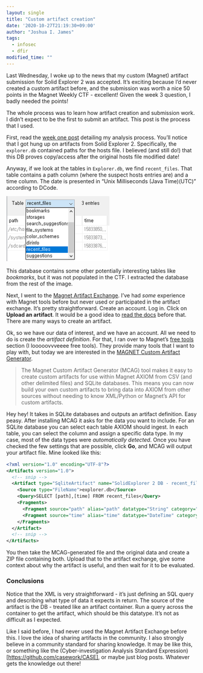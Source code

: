 ```yaml
---
layout: single
title: "Custom artifact creation"
date: '2020-10-27T21:19:30+09:00'
author: "Joshua I. James"
tags:
  - infosec
  - dfir
modified_time: ""
---
```


Last Wednesday, I woke up to the news that my custom (Magnet) artifact submission for Solid Explorer 2 was accepted. It’s exciting because I’d never created a custom artifact before, and the submission was worth a nice 50 points in the Magnet Weekly CTF - excellent! Given the week 3 question, I badly needed the points!

The whole process was to learn how artifact creation and submission work. I didn’t expect to be the first to submit an artifact. This post is the process that I used.

First, read the [week one post](https://dfir.science/2020/10/Magnet-CTF-Week-1-Timestamps-of-doom.html) detailing my analysis process. You’ll notice that I got hung up on artifacts from Solid Explorer 2. Specifically, the ```explorer.db``` contained paths for the hosts file. I believed (and still do!) that this DB proves copy/access after the original hosts file modified date!

Anyway, if we look at the tables in ```Explorer.db```, we find ```recent_files```. That table contains a path column (where the suspect hosts entries are) and a time column. The date is presented in “Unix Milliseconds (Java Time)(UTC)” according to DCode.

![SolidExplorer DB tables](/assets/images/posts/ExplorerDBTables.png)

This database contains some other potentially interesting tables like *bookmarks*, but it was not populated in the CTF. I extracted the database from the rest of the image.

Next, I went to the [Magnet Artifact Exchange](https://www.magnetforensics.com/artifact-exchange/). I’ve had *some* experience with Magnet tools before but never used or participated in the artifact exchange. It’s pretty straightforward. Create an account. Log in. Click on **Upload an artifact**. It would be a good idea to [read the docs](https://artifacts.magnetforensics.com/CommunitiesArtifactExchangeDocs) before that. There are many ways to create an artifact.

Ok, so we have our data of interest, and we have an account. All we need to do is create the *artifact definition*. For that, I ran over to Magnet’s [free tools](https://www.magnetforensics.com/resource-search-results/?category=free-tool) section (I looooovvveeee free tools). They provide many tools that I want to play with, but today we are interested in the [MAGNET Custom Artifact Generator](https://www.magnetforensics.com/resources/magnet-custom-artifact-generator/).

> The Magnet Custom Artifact Generator (MCAG) tool makes it easy to create custom artifacts for use within Magnet AXIOM from CSV (and other delimited files) and SQLite databases. This means you can now build your own custom artifacts to bring data into AXIOM from other sources without needing to know XML/Python or Magnet’s API for custom artifacts.

Hey hey! It takes in SQLite databases and outputs an artifact definition. Easy peasy. After installing MCAG it asks for the data you want to include. For an SQLite database you can select each table AXIOM should ingest. In each table, you can select the column and assign a specific data type. In my case, most of the data types were *automatically detected*. Once you have checked the few settings that are possible, click 
**Go**, and MCAG will output your artifact file. Mine looked like this:

```xml
<?xml version="1.0" encoding="UTF-8"?>
<Artifacts version="1.0">
  <!-- snip -->
  <Artifact type="SqliteArtifact" name="SolidExplorer 2 DB - recent_files" version="1.0">
    <Source type="FileName">explorer.db</Source>
    <Query>SELECT [path],[time] FROM recent_files</Query>
    <Fragments>
      <Fragment source="path" alias="path" datatype="String" category="None"/>
      <Fragment source="time" alias="time" datatype="DateTime" category="DateTime"/>
    </Fragments>
  </Artifact>
  <!-- snip -->
</Artifacts>
```

You then take the MCAG-generated file and the original data and create a ZIP file containing both. Upload that to the artifact exchange, give some context about why the artifact is useful, and then wait for it to be evaluated.

### Conclusions

Notice that the XML is very straightforward - it’s just defining an SQL query and describing what type of data it expects in return. The source of the artifact is the DB - treated like an artifact container. Run a query across the container to get the artifact, which should be this datatype. It’s not as difficult as I expected.

Like I said before, I had never used the Magnet Artifact Exchange before this. I love the idea of sharing artifacts in the community. I also strongly believe in a community standard for sharing knowledge. It may be like this, or something like the (Cyber-investigation Analysis Standard Expression)[https://github.com/casework/CASE], or maybe just blog posts. Whatever gets the knowledge out there!